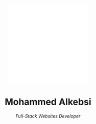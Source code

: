 <p align="center">
 <img width="50%" src="https://raw.githubusercontent.com/Alkebsi/Alkebsi/main/logo/logo-minimal-light.svg" align="center" alt="GitHub Readme Stats" />
 <h1 align="center">Mohammed Alkebsi</h1>
 <p align="center"><em>Full-Stack Websites Developer</em></p>
</p>
